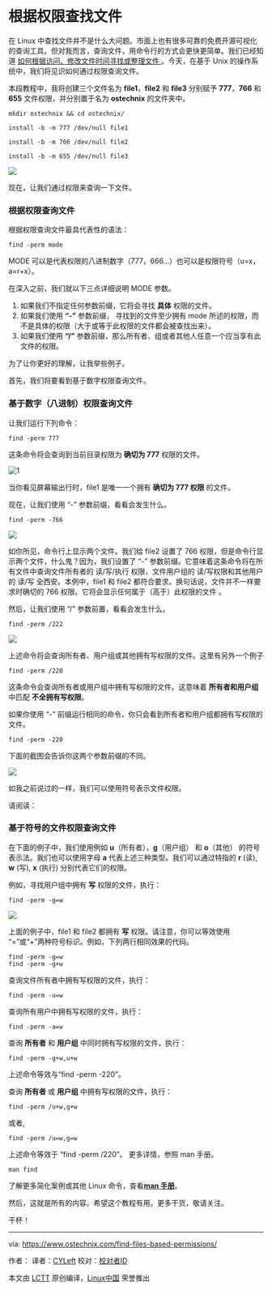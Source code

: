 根据权限查找文件
======

在 Linux 中查找文件并不是什么大问题。市面上也有很多可靠的免费开源可视化的查询工具。但对我而言，查询文件，用命令行的方式会更快更简单。我们已经知道 [ 如何根据访问、修改文件时间寻找或整理文件 ][1]。今天，在基于 Unix 的操作系统中，我们将见识如何通过权限查询文件。

本段教程中，我将创建三个文件名为 **file1**，**file2** 和 **file3** 分别赋予 **777**，**766** 和 **655** 文件权限，并分别置于名为 **ostechnix** 的文件夹中。
```
mkdir ostechnix && cd ostechnix/
```
```
install -b -m 777 /dev/null file1
```
```
install -b -m 766 /dev/null file2
```
```
install -b -m 655 /dev/null file3
```

![][3]

现在，让我们通过权限来查询一下文件。

### 根据权限查询文件

根据权限查询文件最具代表性的语法：
```
find -perm mode
```

MODE 可以是代表权限的八进制数字（777，666…）也可以是权限符号（u=x，a=r+x）。

在深入之前，我们就以下三点详细说明 MODE 参数。

  1. 如果我们不指定任何参数前缀，它将会寻找 **具体** 权限的文件。
  2. 如果我们使用 **“-”** 参数前缀， 寻找到的文件至少拥有 mode 所述的权限，而不是具体的权限（大于或等于此权限的文件都会被查找出来）。
  3. 如果我们使用 **“/”** 参数前缀，那么所有者、组或者其他人任意一个应当享有此文件的权限。

为了让你更好的理解，让我举些例子。

首先，我们将要看到基于数字权限查询文件。

### 基于数字（八进制）权限查询文件

让我们运行下列命令：
```
find -perm 777
```

这条命令将会查询到当前目录权限为 **确切为 777** 权限的文件。

![1][4]

当你看见屏幕输出行时，file1 是唯一一个拥有 **确切为 777 权限** 的文件。

现在，让我们使用 “-” 参数前缀，看看会发生什么。
```
find -perm -766
```

![][5]

如你所见，命令行上显示两个文件。我们给 file2 设置了 766 权限，但是命令行显示两个文件，什么鬼？因为，我们设置了 “-” 参数前缀。它意味着这条命令将在所有文件中查询文件所有者的 读/写/执行 权限，文件用户组的 读/写权限和其他用户的 读/写 全西安。本例中，file1 和 file2 都符合要求。换句话说，文件并不一样要求时确切的 766 权限。它将会显示任何属于（高于）此权限的文件 。

然后，让我们使用 “/” 参数前置，看看会发生什么。
```
find -perm /222
```

![][6]

上述命令将会查询所有者、用户组或其他拥有写权限的文件。这里有另外一个例子

```
find -perm /220
```

这条命令会查询所有者或用户组中拥有写权限的文件。这意味着 **所有者和用户组** 中匹配 **不全拥有写权限**。

如果你使用 “-” 前缀运行相同的命令，你只会看到所有者和用户组都拥有写权限的文件。
```
find -perm -220
```

下面的截图会告诉你这两个参数前缀的不同。

![][7]

如我之前说过的一样，我们可以使用符号表示文件权限。

请阅读：

### 基于符号的文件权限查询文件

在下面的例子中，我们使用例如 **u**（所有者），**g**（用户组） 和 **o**（其他） 的符号表示法。我们也可以使用字母 **a** 代表上述三种类型。我们可以通过特指的 **r** (读), **w** (写), **x** (执行) 分别代表它们的权限。

例如，寻找用户组中拥有 **写** 权限的文件，执行：
```
find -perm -g=w
```

![][8]

上面的例子中，file1 和 file2 都拥有 **写** 权限。请注意，你可以等效使用 “=”或“+”两种符号标识。例如，下列两行相同效果的代码。
```
find -perm -g=w
find -perm -g+w
```

查询文件所有者中拥有写权限的文件，执行：
```
find -perm -u=w
```

查询所有用户中拥有写权限的文件，执行：
```
find -perm -a=w
```

查询 **所有者** 和 **用户组** 中同时拥有写权限的文件，执行：
```
find -perm -g+w,u+w
```

上述命令等效与“find -perm -220”。

查询 **所有者** 或 **用户组** 中拥有写权限的文件，执行：
```
find -perm /u+w,g+w
```

或者,
```
find -perm /u=w,g=w
```

上述命令等效于 “find -perm /220”。
更多详情，参照 man 手册。
```
man find
```

了解更多简化案例或其他 Linux 命令，查看[**man 手册**][9]。

然后，这就是所有的内容。希望这个教程有用。更多干货，敬请关注。

干杯！


--------------------------------------------------------------------------------

via: https://www.ostechnix.com/find-files-based-permissions/

作者：[][a]
译者：[CYLeft](https://github.com/CYLeft)
校对：[校对者ID](https://github.com/校对者ID)

本文由 [LCTT](https://github.com/LCTT/TranslateProject) 原创编译，[Linux中国](https://linux.cn/) 荣誉推出

[a]:https://www.ostechnix.com
[1]:https://www.ostechnix.com/find-sort-files-based-access-modification-date-time-linux/
[2]:data:image/gif;base64,R0lGODlhAQABAIAAAAAAAP///yH5BAEAAAAALAAAAAABAAEAAAIBRAA7/
[3]:https://www.ostechnix.com/wp-content/uploads/2017/12/find-files-1-1.png 
[4]:https://www.ostechnix.com/wp-content/uploads/2017/12/find-files-2.png
[5]:https://www.ostechnix.com/wp-content/uploads/2017/12/find-files-3.png
 
[6]:https://www.ostechnix.com/wp-content/uploads/2017/12/find-files-6.png
[7]:https://www.ostechnix.com/wp-content/uploads/2017/12/find-files-7.png 
[8]:https://www.ostechnix.com/wp-content/uploads/2017/12/find-files-8.png 
[9]:https://www.ostechnix.com/3-good-alternatives-man-pages-every-linux-user-know/
